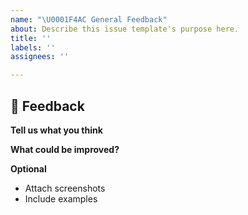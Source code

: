 ```yaml
---
name: "\U0001F4AC General Feedback"
about: Describe this issue template's purpose here.
title: ''
labels: ''
assignees: ''

---
```


## 💬 Feedback

**Tell us what you think**
<!-- Open thoughts, suggestions, or user feedback -->

**What could be improved?**

**Optional**
- Attach screenshots
- Include examples
